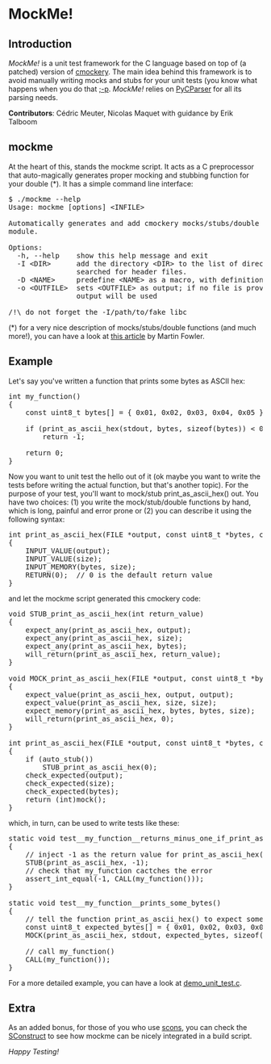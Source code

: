 MockMe! 
=======

Introduction
------------

*MockMe!* is a unit test framework for the C language based on top of (a patched)
version of <a href="http://code.google.com/p/cmockery/">cmockery</a>. The main idea behind
this framework is to avoid manually writing mocks and stubs for your unit tests
(you know what happens when you do that <a href="http://www.youtube.com/watch?v=T-Qn_-F2x1c">;-p</a>.
*MockMe!* relies on <a href="http://code.google.com/p/pycparser/">PyCParser</a> for all its parsing
needs.

<b>Contributors</b>: Cédric Meuter, Nicolas Maquet with guidance by Erik Talboom

mockme
------

At the heart of this, stands the mockme script. It acts as a C preprocessor that
auto-magically generates proper mocking and stubbing function for your double (*).
It has a simple command line interface:

<pre>
$ ./mockme --help
Usage: mockme [options] &lt;INFILE&gt;

Automatically generates and add cmockery mocks/stubs/double functions to a C
module.

Options:
  -h, --help    show this help message and exit
  -I &lt;DIR&gt;      add the directory &lt;DIR&gt; to the list of directories to be
                searched for header files.
  -D &lt;NAME&gt;     predefine &lt;NAME&gt; as a macro, with definition 1
  -o &lt;OUTFILE&gt;  sets &lt;OUTFILE&gt; as output; if no file is provided, the standard
                output will be used

/!\ do not forget the -I/path/to/fake_libc
</pre>

(*) for a very nice description of mocks/stubs/double functions (and much more!), you 
    can have a look at <a href="http://martinfowler.com/articles/mocksArentStubs.html">this article</a>
    by Martin Fowler.


Example
-------
Let's say you've written a function that prints some bytes as ASCII hex:

<pre>
int my_function()
{
	const uint8_t bytes[] = { 0x01, 0x02, 0x03, 0x04, 0x05 };

	if (print_as_ascii_hex(stdout, bytes, sizeof(bytes)) &lt; 0)
		return -1;

	return 0;
}
</pre>

Now you want to unit test the hello out of it (ok maybe you want to write 
the tests before writing the actual function, but that's another topic).
For the purpose of your test, you'll want to mock/stub print_as_ascii_hex() out.
You have two choices: (1) you write the mock/stub/double functions by hand,
which is long, painful and error prone or (2) you can describe it using the
following syntax:

<pre>
int print_as_ascii_hex(FILE *output, const uint8_t *bytes, const size_t size)
{
    INPUT_VALUE(output);
    INPUT_VALUE(size);
    INPUT_MEMORY(bytes, size);  
    RETURN(0);	// 0 is the default return value
}
</pre>

and let the mockme script generated this cmockery code:

<pre>
void STUB_print_as_ascii_hex(int return_value)
{
    expect_any(print_as_ascii_hex, output);
    expect_any(print_as_ascii_hex, size);
    expect_any(print_as_ascii_hex, bytes);
    will_return(print_as_ascii_hex, return_value);
}

void MOCK_print_as_ascii_hex(FILE *output, const uint8_t *bytes, const size_t size)
{
    expect_value(print_as_ascii_hex, output, output);
    expect_value(print_as_ascii_hex, size, size);
    expect_memory(print_as_ascii_hex, bytes, bytes, size);
    will_return(print_as_ascii_hex, 0);
}

int print_as_ascii_hex(FILE *output, const uint8_t *bytes, const size_t size)
{
    if (auto_stub())
        STUB_print_as_ascii_hex(0);
    check_expected(output);
    check_expected(size);
    check_expected(bytes);
    return (int)mock();
}
</pre>

which, in turn, can be used to write tests like these:

<pre>
static void test__my_function__returns_minus_one_if_print_as_ascii_hex_fails() 
{
	// inject -1 as the return value for print_as_ascii_hex()
    STUB(print_as_ascii_hex, -1);  
    // check that my_function cactches the error
    assert_int_equal(-1, CALL(my_function()));
}

static void test__my_function__prints_some_bytes()
{
	// tell the function print_as_ascii_hex() to expect some bytes to be printed on stdout
    const uint8_t expected_bytes[] = { 0x01, 0x02, 0x03, 0x04, 0x05 };    MOCK(print_as_ascii_hex, stdout, expected_bytes, sizeof(expected_bytes));

	// call my_function()    
    CALL(my_function());}
</pre>

For a more detailed example, you can have a look at 
<a href="https://github.com/meuter/mockme/blob/master/demo/demo_unit_test.c">demo_unit_test.c</a>.

Extra
-----

As an added bonus, for those of you who use <a href="http://www.scons.org/">scons</a>, you can check the
<a href="https://github.com/meuter/mockme/blob/master/SConstruct">SConstruct</a> to see how
mockme can be nicely integrated in a build script.


*Happy Testing!*
